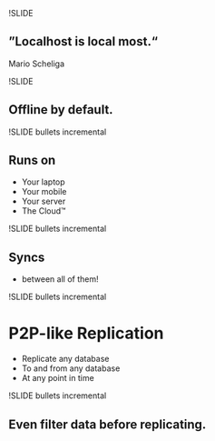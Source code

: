 !SLIDE

## ”Localhost is local most.“ ##

<p class="caption">
Mario Scheliga
</p>

!SLIDE

## Offline by default. ##

!SLIDE bullets incremental

## Runs on ##

* Your laptop
* Your mobile
* Your server
* The Cloud™

!SLIDE bullets incremental

## Syncs ##

* between all of them!

!SLIDE bullets incremental

# P2P-like Replication #

* Replicate any database
* To and from any database
* At any point in time

!SLIDE bullets incremental

## Even filter data before replicating. ##
